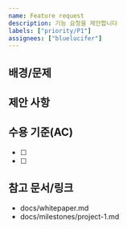 ```yaml
---
name: Feature request
description: 기능 요청을 제안합니다
labels: ["priority/P1"]
assignees: ["bluelucifer"]
---
```


## 배경/문제

## 제안 사항

## 수용 기준(AC)
- [ ] 
- [ ] 

## 참고 문서/링크
- docs/whitepaper.md
- docs/milestones/project-1.md
